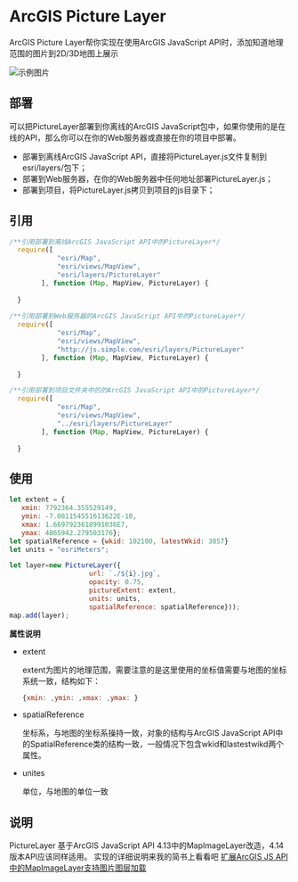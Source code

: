 # ArcGIS Picture Layer

ArcGIS Picture Layer帮你实现在使用ArcGIS JavaScript API时，添加知道地理范围的图片到2D/3D地图上展示

![示例图片](https://raw.githubusercontent.com/lebean/arcgis-picture-layer/master/sample.jpg)

## 部署

可以把PictureLayer部署到你离线的ArcGIS JavaScript包中，如果你使用的是在线的API，那么你可以在你的Web服务器或直接在你的项目中部署。

- 部署到离线ArcGIS JavaScript API，直接将PictureLayer.js文件复制到esri/layers/包下；
- 部署到Web服务器，在你的Web服务器中任何地址部署PictureLayer.js；
- 部署到项目，将PictureLayer.js拷贝到项目的js目录下；

## 引用

~~~js
/**引用部署到离线ArcGIS JavaScript API中的PictureLayer*/
  require([
            "esri/Map",
            "esri/views/MapView",
            "esri/layers/PictureLayer"
        ], function (Map, MapView, PictureLayer) {
      
  }
          
/**引用部署到Web服务器的ArcGIS JavaScript API中的PictureLayer*/
  require([
            "esri/Map",
            "esri/views/MapView",
            "http://js.simple.com/esri/layers/PictureLayer"
        ], function (Map, MapView, PictureLayer) {
      
  }

/**引用部署到项目文件夹中的的ArcGIS JavaScript API中的PictureLayer*/
  require([
            "esri/Map",
            "esri/views/MapView",
            "../esri/layers/PictureLayer"
        ], function (Map, MapView, PictureLayer) {
      
  }
~~~

## 使用

~~~js
let extent = {
   xmin: 7792364.355529149,
   ymin: -7.081154551613622E-10,
   xmax: 1.6697923618991036E7,
   ymax: 4865942.279503176};
let spatialReference = {wkid: 102100, latestWkid: 3857}
let units = "esriMeters";

let layer=new PictureLayer({
                    url: `./${i}.jpg`,
                    opacity: 0.75,
                    pictureExtent: extent,
                    units: units,
                    spatialReference: spatialReference}));
map.add(layer);
~~~

**属性说明**

- extent

  extent为图片的地理范围，需要注意的是这里使用的坐标值需要与地图的坐标系统一致，结构如下：

  ~~~js
  {xmin: ,ymin: ,xmax: ,ymax: }
  ~~~

- spatialReference

  坐标系，与地图的坐标系操持一致，对象的结构与ArcGIS JavaScript API中的SpatialReference类的结构一致，一般情况下包含wkid和lastestwikd两个属性。

- unites

  单位，与地图的单位一致

## 说明

PictureLayer 基于ArcGIS JavaScript API 4.13中的MapImageLayer改造，4.14版本API应该同样适用。
实现的详细说明来我的简书上看看吧 [扩展ArcGIS JS API中的MapImageLayer支持图片图层加载](https://www.jianshu.com/p/cc744f1ad6bb)
